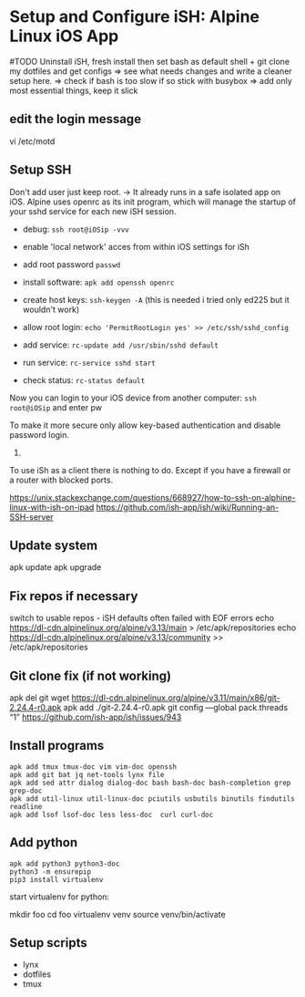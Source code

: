 # Setup and Configure iSH: Alpine Linux iOS App

\#TODO Uninstall iSH, fresh install then set bash as default shell + git clone my dotfiles and get configs
=> see what needs changes and write a cleaner setup here.
=> check if bash is too slow if so stick with busybox
=> add only most essential things, keep it slick

## edit the login message
vi /etc/motd

## Setup SSH

Don't add user just keep root. -> It already runs in a safe isolated app on iOS.
Alpine uses openrc as its init program, which will manage the startup of your sshd service for each new iSH session.

* debug: `ssh root@iOSip -vvv`

* enable 'local network' acces from within iOS settings for iSh 
* add root password `passwd`
* install software: `apk add openssh openrc`
* create host keys: `ssh-keygen -A` (this is needed i tried only ed225 but it wouldn't work)
* allow root login: `echo 'PermitRootLogin yes' >> /etc/ssh/sshd_config`
* add service: `rc-update add /usr/sbin/sshd default`
* run service: `rc-service sshd start`
* check status: `rc-status default`

Now you can login to your iOS device from another computer: `ssh root@iOSip` and enter pw

To make it more secure only allow key-based authentication and disable password login.

1.

To use iSh as a client there is nothing to do. Except if you have a firewall or a router with blocked ports.

https://unix.stackexchange.com/questions/668927/how-to-ssh-on-alphine-linux-with-ish-on-ipad
https://github.com/ish-app/ish/wiki/Running-an-SSH-server

## Update system
apk update
apk upgrade

## Fix repos if necessary
switch to usable repos - iSH defaults often failed with EOF errors
echo https://dl-cdn.alpinelinux.org/alpine/v3.13/main > /etc/apk/repositories
echo https://dl-cdn.alpinelinux.org/alpine/v3.13/community >> /etc/apk/repositories

## Git clone fix (if not working)

apk del git
wget https://dl-cdn.alpinelinux.org/alpine/v3.11/main/x86/git-2.24.4-r0.apk
apk add ./git-2.24.4-r0.apk
git config —global pack.threads “1”
https://github.com/ish-app/ish/issues/943


## Install programs

```
apk add tmux tmux-doc vim vim-doc openssh
apk add git bat jq net-tools lynx file
apk add sed attr dialog dialog-doc bash bash-doc bash-completion grep grep-doc
apk add util-linux util-linux-doc pciutils usbutils binutils findutils readline
apk add lsof lsof-doc less less-doc  curl curl-doc
```

## Add python

```
apk add python3 python3-doc
python3 -m ensurepip
pip3 install virtualenv
```

start virtualenv for python:

mkdir foo
cd foo
virtualenv venv
source venv/bin/activate

## Setup scripts

* lynx
* dotfiles
* tmux

